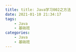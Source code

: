 ```yaml
---
title: title: Java学习002之方法
date: 2021-01-10 21:34:17
tags:
    - Java
    - 基础班
categories:
    - Java
    - 基础班
---
```

